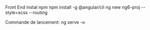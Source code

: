 Front End 
instal npm 
npm install -g @angular/cli
ng new ng6-proj --style=scss --routing


Commande de lancement: ng serve -o
